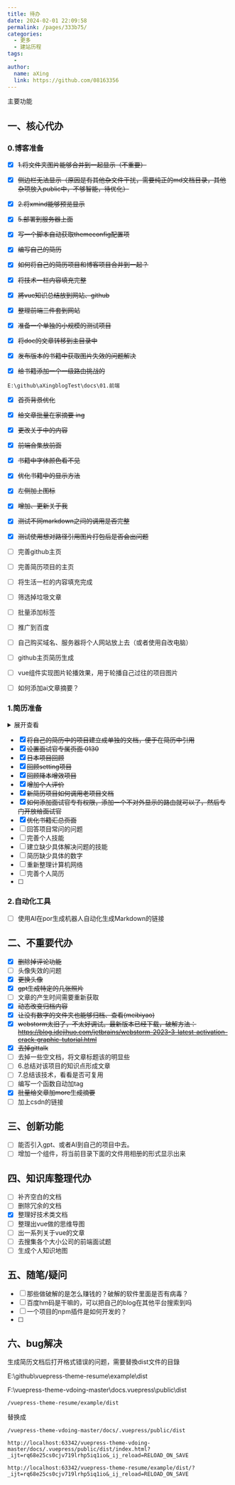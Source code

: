 ```yaml
---
title: 待办
date: 2024-02-01 22:09:58
permalink: /pages/333b75/
categories:
  - 更多
  - 建站历程
tags:
  - 
author: 
  name: aXing
  link: https://github.com/08163356
---
```


主要功能

## 一、核心代办

### 0.博客准备



- [x] ~~1.将文件夹图片能够合并到一起显示（不重要）~~
- [x] ~~侧边栏无法显示（原因是有其他杂文件干扰，需要纯正的md文档目录，其他杂项放入public中，不够智能，待优化）~~

- [x] ~~2.将xmind能够预览显示~~
- [x] ~~5.部署到服务器上面~~
- [x] ~~写一个脚本自动获取themeconfig配置项~~
- [x] ~~编写自己的简历~~
- [x] ~~如何将自己的简历项目和博客项目合并到一起？~~
- [x] ~~将技术一栏内容填充完整~~
- [x] ~~將vue知识总结放到网站、github~~
- [x] ~~整理前端三件套到网站~~
- [x] ~~准备一个单独的小规模的测试项目~~
- [x] ~~将doc的文章转移到主目录中~~
- [x] ~~发布版本的书籍中获取图片失效的问题解决~~
- [x] ~~给书籍添加一个一级路由挑战的~~

```
E:\github\aXingblogTest\docs\01.前端
```

- [x] ~~首页背景优化~~
- [x] ~~给文章批量在家摘要 ing~~
- [x] ~~更改关于中的内容~~
- [x] ~~前端合集放前面~~
- [x] ~~书籍中字体颜色看不见~~
- [x] ~~优化书籍中的显示方法~~
- [x] ~~左侧加上图标~~
- [x] ~~增加、更新关于我~~
- [x] ~~测试不同markdown之间的调用是否完整~~
- [x] ~~测试使用想对路径引用图片打包后是否会出问题~~
- [ ] 完善github主页
- [ ] 完善简历项目的主页
- [ ] 将生活一栏的内容填充完成
- [ ] 筛选掉垃圾文章
- [ ] 批量添加标签
- [ ] 推广到百度
- [ ] 自己购买域名、服务器将个人网站放上去（或者使用自改电脑）
- [ ] github主页简历生成
- [ ] vue组件实现图片轮播效果，用于轮播自己过往的项目图片
- [ ] 如何添加ai文章摘要？



### 1.简历准备

<details>
<summary>展开查看</summary>
<pre><code>
</code></pre>
</details>

- [x] ~~将自己的简历中的项目建立成单独的文档，便于在简历中引用~~
- [x] ~~设置面试官专属页面 0130~~
- [x] ~~日本项目回顾~~
- [x] ~~回顾setting项目~~
- [x] ~~回顾降本增效项目~~
- [x] ~~增加个人评价~~
- [x] ~~新简历项目如何调用老项目文档~~
- [x] ~~如何添加面试官专有权限，添加一个不对外显示的路由就可以了，然后专门开放给面试官~~
- [x] ~~优化书籍汇总页面~~
- [ ] 回答项目常问的问题
- [ ] 完善个人技能
- [ ] 建立缺少具体解决问题的技能
- [ ] 简历缺少具体的数字
- [ ] 重新整理计算机网络
- [ ] 完善个人简历
- [ ] 

### 2.自动化工具

- [ ] 使用AI在por生成机器人自动化生成Markdown的链接

## 二、不重要代办

- [x] ~~删除掉评论功能~~
- [ ] 头像失效的问题
- [x] ~~更换头像~~
- [x] ~~gpt生成特定的几张照片~~
- [ ]  文章的产生时间需要重新获取
- [x] ~~动态改变归档内容~~
- [x] ~~让没有数字的文件夹也能够归档、查看(meibiyao)~~
- [x] ~~webstorm太旧了，不太好调试。最新版本已经下载，破解方法：https://blog.idejihuo.com/jetbrains/webstorm-2023-3-latest-activation-crack-graphic-tutorial.html~~
- [x] ~~去掉gittalk~~
- [ ] 去掉一些空文档，将文章标题该的明显些
- [ ] 6.总结对该项目的知识点形成文章
- [ ] 7.总结该技术，看看是否可复用
- [ ] 编写一个函数自动加tag
- [x] ~~批量给文章加more生成摘要~~
- [ ] 加上csdn的链接

## 三、创新功能

- [ ] 能否引入gpt、或者AI到自己的项目中去。
- [ ] 增加一个组件，将当前目录下面的文件用相册的形式显示出来

## 四、知识库整理代办

- [ ] 补齐空白的文档
- [ ] 删除冗余的文档
- [x] 整理好技术类文档
- [ ] 整理出vue做的思维导图
- [ ] 出一系列关于vue的文章
- [ ] 去搜集各个大小公司的前端面试题
- [ ] 生成个人知识地图

## 五、随笔/疑问

- [ ] 那些做破解的是怎么赚钱的？破解的软件里面是否有病毒？
- [ ] 百度hm码是干嘛的，可以把自己的blog在其他平台搜索到吗
- [ ] 一个项目的npm插件是如何开发的？
- [ ] 

## 六、bug解决

生成简历文档后打开格式错误的问题，需要替換dist文件的目錄

E:\github\vuepress-theme-resume\example\dist

F:\vuepress-theme-vdoing-master\docs\.vuepress\public\dist

```
/vuepress-theme-resume/example/dist
```

替换成

```
/vuepress-theme-vdoing-master/docs/.vuepress/public/dist
```



```
http://localhost:63342/vuepress-theme-vdoing-master/docs/.vuepress/public/dist/index.html?_ijt=rq68e25cs0cjv719lrhp5iq1io&_ij_reload=RELOAD_ON_SAVE
```

```
http://localhost:63342/vuepress-theme-resume/example/dist/?_ijt=rq68e25cs0cjv719lrhp5iq1io&_ij_reload=RELOAD_ON_SAVE
```

